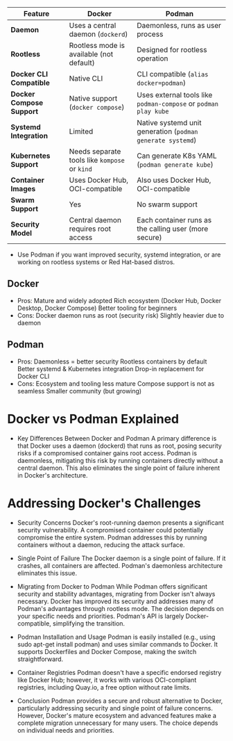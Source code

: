 | Feature                    | **Docker**                                    | **Podman**                                                      |
| -------------------------- | --------------------------------------------- | --------------------------------------------------------------- |
| **Daemon**                 | Uses a central daemon (`dockerd`)             | Daemonless, runs as user process                                |
| **Rootless**               | Rootless mode is available (not default)      | Designed for rootless operation                                 |
| **Docker CLI Compatible**  | Native CLI                                    | CLI compatible (`alias docker=podman`)                          |
| **Docker Compose Support** | Native support (`docker compose`)             | Uses external tools like `podman-compose` or `podman play kube` |
| **Systemd Integration**    | Limited                                       | Native systemd unit generation (`podman generate systemd`)      |
| **Kubernetes Support**     | Needs separate tools like `kompose` or `kind` | Can generate K8s YAML (`podman generate kube`)                  |
| **Container Images**       | Uses Docker Hub, OCI-compatible               | Also uses Docker Hub, OCI-compatible                            |
| **Swarm Support**          | Yes                                           | No swarm support                                                |
| **Security Model**         | Central daemon requires root access           | Each container runs as the calling user (more secure)           |


- Use Podman if you want improved security, systemd integration, or are working on rootless systems or Red Hat-based distros.

## Docker
-  Pros:
    Mature and widely adopted
    Rich ecosystem (Docker Hub, Docker Desktop, Docker Compose)
    Better tooling for beginners
- Cons:
    Docker daemon runs as root (security risk)
    Slightly heavier due to daemon

## Podman
- Pros:
    Daemonless = better security
    Rootless containers by default
    Better systemd & Kubernetes integration
    Drop-in replacement for Docker CLI
- Cons:
    Ecosystem and tooling less mature
    Compose support is not as seamless
    Smaller community (but growing)



# Docker vs Podman Explained
- Key Differences Between Docker and Podman
    A primary difference is that Docker uses a daemon (dockerd) that runs as root, posing security risks if a compromised container gains root access. 
    Podman is daemonless, mitigating this risk by running containers directly without a central daemon. This also eliminates the single point of failure inherent in Docker's architecture.

# Addressing Docker's Challenges
- Security Concerns
    Docker's root-running daemon presents a significant security vulnerability.
    A compromised container could potentially compromise the entire system. Podman addresses this by running containers without a daemon, reducing the attack surface.

- Single Point of Failure
    The Docker daemon is a single point of failure.
    If it crashes, all containers are affected. 
    Podman's daemonless architecture eliminates this issue.

- Migrating from Docker to Podman
    While Podman offers significant security and stability advantages, migrating from Docker isn't always necessary. 
    Docker has improved its security and addresses many of Podman's advantages through rootless mode. 
    The decision depends on your specific needs and priorities. 
    Podman's API is largely Docker-compatible, simplifying the transition.

- Podman Installation and Usage
    Podman is easily installed (e.g., using sudo apt-get install podman) and uses similar commands to Docker.
    It supports Dockerfiles and Docker Compose, making the switch straightforward.

- Container Registries
    Podman doesn't have a specific endorsed registry like Docker Hub; however, it works with various OCI-compliant registries, including Quay.io, a free option without rate limits.

- Conclusion
    Podman provides a secure and robust alternative to Docker, particularly addressing security and single point of failure concerns.
    However, Docker's mature ecosystem and advanced features make a complete migration unnecessary for many users. The choice depends on individual needs and priorities.

